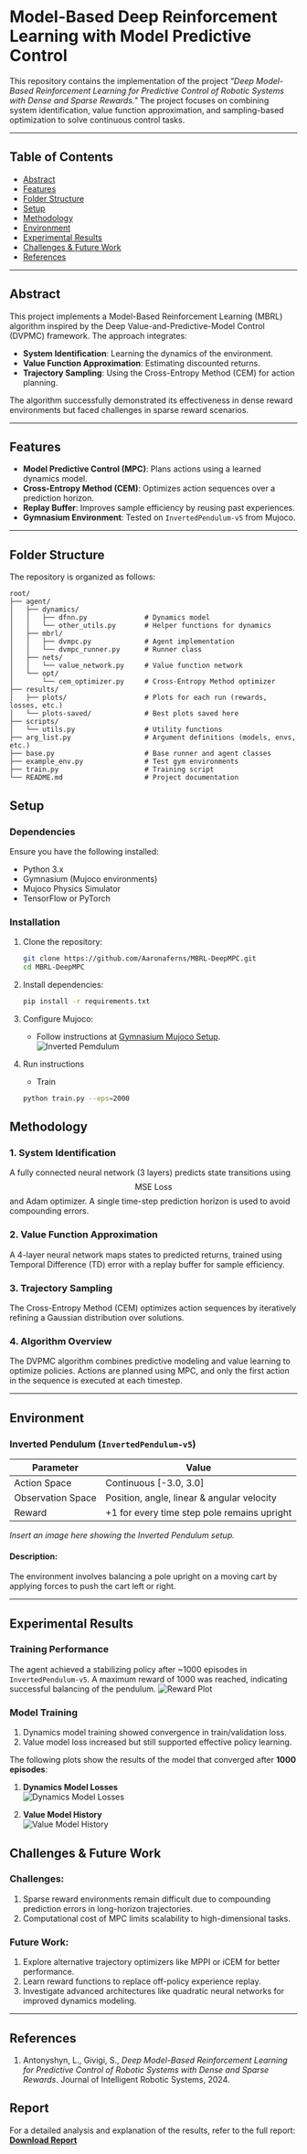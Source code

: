 # Model-Based Deep Reinforcement Learning with Model Predictive Control

This repository contains the implementation of the project *"Deep Model-Based Reinforcement Learning for Predictive Control of Robotic Systems with Dense and Sparse Rewards."* The project focuses on combining system identification, value function approximation, and sampling-based optimization to solve continuous control tasks.

---

## **Table of Contents**
- [Abstract](#abstract)
- [Features](#features)
- [Folder Structure](#folder-structure)
- [Setup](#setup)
- [Methodology](#methodology)
- [Environment](#environment)
- [Experimental Results](#experimental-results)
- [Challenges & Future Work](#challenges--future-work)
- [References](#references)

---

## **Abstract**
This project implements a Model-Based Reinforcement Learning (MBRL) algorithm inspired by the Deep Value-and-Predictive-Model Control (DVPMC) framework. The approach integrates:
- **System Identification**: Learning the dynamics of the environment.
- **Value Function Approximation**: Estimating discounted returns.
- **Trajectory Sampling**: Using the Cross-Entropy Method (CEM) for action planning.

The algorithm successfully demonstrated its effectiveness in dense reward environments but faced challenges in sparse reward scenarios. 

---

## **Features**
- **Model Predictive Control (MPC)**: Plans actions using a learned dynamics model.
- **Cross-Entropy Method (CEM)**: Optimizes action sequences over a prediction horizon.
- **Replay Buffer**: Improves sample efficiency by reusing past experiences.
- **Gymnasium Environment**: Tested on `InvertedPendulum-v5` from Mujoco.

---
## **Folder Structure**
The repository is organized as follows:
   ```
root/
├── agent/
│   ├── dynamics/
│   │   ├── dfnn.py              # Dynamics model
│   │   └── other_utils.py       # Helper functions for dynamics
│   ├── mbrl/
│   │   ├── dvmpc.py             # Agent implementation
│   │   └── dvmpc_runner.py      # Runner class
│   ├── nets/
│   │   └── value_network.py     # Value function network
│   └── opt/
│       └── cem_optimizer.py     # Cross-Entropy Method optimizer
├── results/
│   ├── plots/                   # Plots for each run (rewards, losses, etc.)
│   └── plots-saved/             # Best plots saved here
├── scripts/
│   └── utils.py                 # Utility functions
├── arg_list.py                  # Argument definitions (models, envs, etc.)
├── base.py                      # Base runner and agent classes
├── example_env.py               # Test gym environments
├── train.py                     # Training script
└── README.md                    # Project documentation
   ```

## **Setup**

### **Dependencies**
Ensure you have the following installed:
- Python 3.x
- Gymnasium (Mujoco environments)
- Mujoco Physics Simulator
- TensorFlow or PyTorch

### **Installation**
1. Clone the repository:
   ```bash
   git clone https://github.com/Aaronaferns/MBRL-DeepMPC.git
   cd MBRL-DeepMPC
   ```
2. Install dependencies:
   ```bash
   pip install -r requirements.txt
   ```
3. Configure Mujoco:
   - Follow instructions at [Gymnasium Mujoco Setup](https://gymnasium.farama.org/environments/mujoco/).
    ![Inverted Pemdulum](./Images/inverted_pendulum.gif)

4. Run instructions
   - Train 
   ```bash
   python train.py --eps=2000
   ```


## **Methodology**

### **1. System Identification**
A fully connected neural network (3 layers) predicts state transitions using $$ \text{MSE Loss} $$ and Adam optimizer. A single time-step prediction horizon is used to avoid compounding errors.

### **2. Value Function Approximation**
A 4-layer neural network maps states to predicted returns, trained using Temporal Difference (TD) error with a replay buffer for sample efficiency.

### **3. Trajectory Sampling**
The Cross-Entropy Method (CEM) optimizes action sequences by iteratively refining a Gaussian distribution over solutions.

### **4. Algorithm Overview**
The DVPMC algorithm combines predictive modeling and value learning to optimize policies. Actions are planned using MPC, and only the first action in the sequence is executed at each timestep.

---

## **Environment**

### **Inverted Pendulum (`InvertedPendulum-v5`)**

| Parameter           | Value                                    |
|---------------------|------------------------------------------|
| Action Space        | Continuous [-3.0, 3.0]                  |
| Observation Space   | Position, angle, linear & angular velocity |
| Reward              | +1 for every time step pole remains upright |

*Insert an image here showing the Inverted Pendulum setup.*

#### Description:
The environment involves balancing a pole upright on a moving cart by applying forces to push the cart left or right.

---

## **Experimental Results**

### Training Performance
The agent achieved a stabilizing policy after ~1000 episodes in `InvertedPendulum-v5`. A maximum reward of 1000 was reached, indicating successful balancing of the pendulum.
   ![Reward Plot](./Images/plots-2/rew_plot.png)

### Model Training
1. Dynamics model training showed convergence in train/validation loss.
2. Value model loss increased but still supported effective policy learning.

The following plots show the results of the model that converged after **1000 episodes**:

1. **Dynamics Model Losses**  
   ![Dynamics Model Losses](./Images/plots-2/dynamics_model_losses.png)

2. **Value Model History**  
   ![Value Model History](./Images/plots-2/value_model_history.png)

## **Challenges & Future Work**

### Challenges:
1. Sparse reward environments remain difficult due to compounding prediction errors in long-horizon trajectories.
2. Computational cost of MPC limits scalability to high-dimensional tasks.

### Future Work:
1. Explore alternative trajectory optimizers like MPPI or iCEM for better performance.
2. Learn reward functions to replace off-policy experience replay.
3. Investigate advanced architectures like quadratic neural networks for improved dynamics modeling.

---

## **References**
1. Antonyshyn, L., Givigi, S., *Deep Model-Based Reinforcement Learning for Predictive Control of Robotic Systems with Dense and Sparse Rewards*. Journal of Intelligent Robotic Systems, 2024.


## Report

For a detailed analysis and explanation of the results, refer to the full report:  
[**Download Report**](./Report.pdf)
